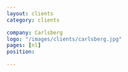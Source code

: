 ```yaml
---
layout: clients
category: clients

company: Carlsberg
logo: "/images/clients/carlsberg.jpg"
pages: [nl]
position: 

---
```


